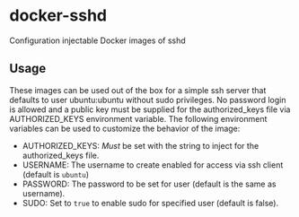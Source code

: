 # docker-sshd
Configuration injectable Docker images of sshd

## Usage

These images can be used out of the box for a simple ssh server that defaults to user ubuntu:ubuntu without sudo privileges. No password login is allowed and a public key must be supplied for the authorized_keys file via AUTHORIZED_KEYS environment variable. The following environment variables can be used to customize the behavior of the image:

* AUTHORIZED_KEYS: _Must_ be set with the string to inject for the authorized_keys file.
* USERNAME: The username to create enabled for access via ssh client (default is `ubuntu`)
* PASSWORD: The password to be set for user (default is the same as username).
* SUDO: Set to `true` to enable sudo for specified user (default is false).
